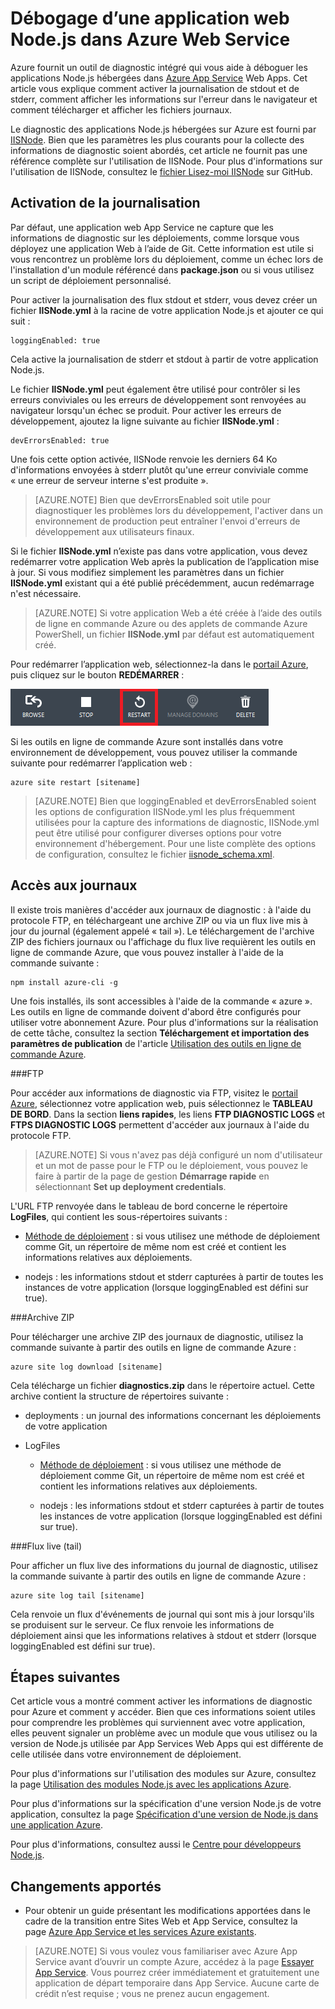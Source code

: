 <properties
	pageTitle="Débogage d’une application web Node.js dans Azure Web Service"
	description="Apprenez à déboguer une application web Node.js dans Azure Web Service."
	tags="azure-portal"
	services="app-service\web"
	documentationCenter="nodejs"
	authors="rmcmurray"
	manager="wpickett"
	editor=""/>

<tags
	ms.service="app-service-web"
	ms.workload="web"
	ms.tgt_pltfrm="na"
	ms.devlang="nodejs"
	ms.topic="article"
	ms.date="06/24/2016"
	ms.author="robmcm"/>

# Débogage d’une application web Node.js dans Azure Web Service

Azure fournit un outil de diagnostic intégré qui vous aide à déboguer les applications Node.js hébergées dans [Azure App Service](http://go.microsoft.com/fwlink/?LinkId=529714) Web Apps. Cet article vous explique comment activer la journalisation de stdout et de stderr, comment afficher les informations sur l'erreur dans le navigateur et comment télécharger et afficher les fichiers journaux.

Le diagnostic des applications Node.js hébergées sur Azure est fourni par [IISNode]. Bien que les paramètres les plus courants pour la collecte des informations de diagnostic soient abordés, cet article ne fournit pas une référence complète sur l'utilisation de IISNode. Pour plus d'informations sur l'utilisation de IISNode, consultez le [fichier Lisez-moi IISNode] sur GitHub.

<a id="enablelogging"></a>
## Activation de la journalisation

Par défaut, une application web App Service ne capture que les informations de diagnostic sur les déploiements, comme lorsque vous déployez une application Web à l’aide de Git. Cette information est utile si vous rencontrez un problème lors du déploiement, comme un échec lors de l'installation d'un module référencé dans **package.json** ou si vous utilisez un script de déploiement personnalisé.

Pour activer la journalisation des flux stdout et stderr, vous devez créer un fichier **IISNode.yml** à la racine de votre application Node.js et ajouter ce qui suit :

	loggingEnabled: true

Cela active la journalisation de stderr et stdout à partir de votre application Node.js.

Le fichier **IISNode.yml** peut également être utilisé pour contrôler si les erreurs conviviales ou les erreurs de développement sont renvoyées au navigateur lorsqu'un échec se produit. Pour activer les erreurs de développement, ajoutez la ligne suivante au fichier **IISNode.yml** :

	devErrorsEnabled: true

Une fois cette option activée, IISNode renvoie les derniers 64 Ko d'informations envoyées à stderr plutôt qu'une erreur conviviale comme « une erreur de serveur interne s'est produite ».

> [AZURE.NOTE] Bien que devErrorsEnabled soit utile pour diagnostiquer les problèmes lors du développement, l'activer dans un environnement de production peut entraîner l'envoi d'erreurs de développement aux utilisateurs finaux.

Si le fichier **IISNode.yml** n’existe pas dans votre application, vous devez redémarrer votre application Web après la publication de l’application mise à jour. Si vous modifiez simplement les paramètres dans un fichier **IISNode.yml** existant qui a été publié précédemment, aucun redémarrage n'est nécessaire.

> [AZURE.NOTE] Si votre application Web a été créée à l’aide des outils de ligne en commande Azure ou des applets de commande Azure PowerShell, un fichier **IISNode.yml** par défaut est automatiquement créé.

Pour redémarrer l’application web, sélectionnez-la dans le [portail Azure](https://portal.azure.com), puis cliquez sur le bouton **REDÉMARRER** :

![bouton redémarrer][restart-button]

Si les outils en ligne de commande Azure sont installés dans votre environnement de développement, vous pouvez utiliser la commande suivante pour redémarrer l’application web :

	azure site restart [sitename]

> [AZURE.NOTE] Bien que loggingEnabled et devErrorsEnabled soient les options de configuration IISNode.yml les plus fréquemment utilisées pour la capture des informations de diagnostic, IISNode.yml peut être utilisé pour configurer diverses options pour votre environnement d'hébergement. Pour une liste complète des options de configuration, consultez le fichier [iisnode\_schema.xml](https://github.com/tjanczuk/iisnode/blob/master/src/config/iisnode_schema.xml).

<a id="viewlogs"></a>
## Accès aux journaux

Il existe trois manières d'accéder aux journaux de diagnostic : à l'aide du protocole FTP, en téléchargeant une archive ZIP ou via un flux live mis à jour du journal (également appelé « tail »). Le téléchargement de l'archive ZIP des fichiers journaux ou l'affichage du flux live requièrent les outils en ligne de commande Azure, que vous pouvez installer à l'aide de la commande suivante :

	npm install azure-cli -g

Une fois installés, ils sont accessibles à l'aide de la commande « azure ». Les outils en ligne de commande doivent d'abord être configurés pour utiliser votre abonnement Azure. Pour plus d'informations sur la réalisation de cette tâche, consultez la section **Téléchargement et importation des paramètres de publication** de l'article [Utilisation des outils en ligne de commande Azure](../xplat-cli-connect.md).

###FTP

Pour accéder aux informations de diagnostic via FTP, visitez le [portail Azure](https://portal.azure.com), sélectionnez votre application web, puis sélectionnez le **TABLEAU DE BORD**. Dans la section **liens rapides**, les liens **FTP DIAGNOSTIC LOGS** et **FTPS DIAGNOSTIC LOGS** permettent d'accéder aux journaux à l'aide du protocole FTP.

> [AZURE.NOTE] Si vous n'avez pas déjà configuré un nom d'utilisateur et un mot de passe pour le FTP ou le déploiement, vous pouvez le faire à partir de la page de gestion **Démarrage rapide** en sélectionnant **Set up deployment credentials**.

L'URL FTP renvoyée dans le tableau de bord concerne le répertoire **LogFiles**, qui contient les sous-répertoires suivants :

* [Méthode de déploiement](web-sites-deploy.md) : si vous utilisez une méthode de déploiement comme Git, un répertoire de même nom est créé et contient les informations relatives aux déploiements.

* nodejs : les informations stdout et stderr capturées à partir de toutes les instances de votre application (lorsque loggingEnabled est défini sur true).

###Archive ZIP

Pour télécharger une archive ZIP des journaux de diagnostic, utilisez la commande suivante à partir des outils en ligne de commande Azure :

	azure site log download [sitename]

Cela télécharge un fichier **diagnostics.zip** dans le répertoire actuel. Cette archive contient la structure de répertoires suivante :

* deployments : un journal des informations concernant les déploiements de votre application

* LogFiles

	* [Méthode de déploiement](web-sites-deploy.md) : si vous utilisez une méthode de déploiement comme Git, un répertoire de même nom est créé et contient les informations relatives aux déploiements.

	* nodejs : les informations stdout et stderr capturées à partir de toutes les instances de votre application (lorsque loggingEnabled est défini sur true).

###Flux live (tail)

Pour afficher un flux live des informations du journal de diagnostic, utilisez la commande suivante à partir des outils en ligne de commande Azure :

	azure site log tail [sitename]

Cela renvoie un flux d'événements de journal qui sont mis à jour lorsqu'ils se produisent sur le serveur. Ce flux renvoie les informations de déploiement ainsi que les informations relatives à stdout et stderr (lorsque loggingEnabled est défini sur true).

<a id="nextsteps"></a>
## Étapes suivantes

Cet article vous a montré comment activer les informations de diagnostic pour Azure et comment y accéder. Bien que ces informations soient utiles pour comprendre les problèmes qui surviennent avec votre application, elles peuvent signaler un problème avec un module que vous utilisez ou la version de Node.js utilisée par App Services Web Apps qui est différente de celle utilisée dans votre environnement de déploiement.

Pour plus d'informations sur l'utilisation des modules sur Azure, consultez la page [Utilisation des modules Node.js avec les applications Azure](../nodejs-use-node-modules-azure-apps.md).

Pour plus d'informations sur la spécification d'une version Node.js de votre application, consultez la page [Spécification d'une version de Node.js dans une application Azure].

Pour plus d'informations, consultez aussi le [Centre pour développeurs Node.js](/develop/nodejs/).

## Changements apportés
* Pour obtenir un guide présentant les modifications apportées dans le cadre de la transition entre Sites Web et App Service, consultez la page [Azure App Service et les services Azure existants](http://go.microsoft.com/fwlink/?LinkId=529714).

>[AZURE.NOTE] Si vous voulez vous familiariser avec Azure App Service avant d’ouvrir un compte Azure, accédez à la page [Essayer App Service](http://go.microsoft.com/fwlink/?LinkId=523751). Vous pourrez créer immédiatement et gratuitement une application de départ temporaire dans App Service. Aucune carte de crédit n’est requise ; vous ne prenez aucun engagement.

[IISNode]: https://github.com/tjanczuk/iisnode
[fichier Lisez-moi IISNode]: https://github.com/tjanczuk/iisnode#readme
[How to Use The Azure Command-Line Interface]: ../xplat-cli-install.md
[Using Node.js Modules with Azure Applications]: ../nodejs-use-node-modules-azure-apps.md
[Spécification d'une version de Node.js dans une application Azure]: ../nodejs-specify-node-version-azure-apps.md

[restart-button]: ./media/web-sites-nodejs-debug/restartbutton.png
 

<!---HONumber=AcomDC_0629_2016-->